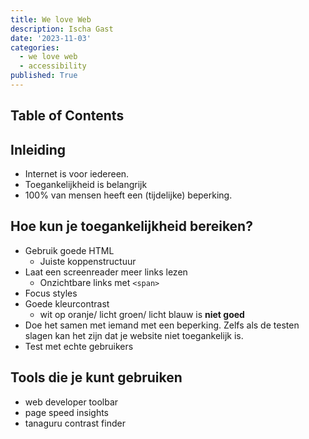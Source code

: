 ```yaml
---
title: We love Web
description: Ischa Gast
date: '2023-11-03'
categories:
  - we love web
  - accessibility
published: True
---
```


## Table of Contents

## Inleiding

- Internet is voor iedereen.
- Toegankelijkheid is belangrijk
- 100% van mensen heeft een (tijdelijke) beperking.

## Hoe kun je toegankelijkheid bereiken?

- Gebruik goede HTML
  - Juiste koppenstructuur
- Laat een screenreader meer links lezen
  - Onzichtbare links met `<span>`
- Focus styles
- Goede kleurcontrast
  - wit op oranje/ licht groen/ licht blauw is **niet goed**
- Doe het samen met iemand met een beperking. Zelfs als de testen slagen kan het zijn dat je website niet toegankelijk is.
- Test met echte gebruikers

## Tools die je kunt gebruiken

- web developer toolbar
- page speed insights
- tanaguru contrast finder

